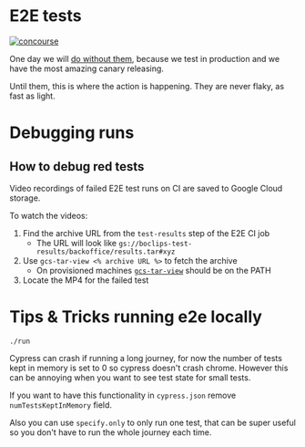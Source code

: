 # E2E tests

[![concourse](https://concourse.devboclips.net/api/v1/pipelines/boclips/jobs/end-to-end-tests/badge)]()

One day we will [do without them](https://medium.com/@bengro/end-to-end-test-are-dead-long-lives-testing-in-production-fdff46f6eefe), because we test in production and we have the most amazing canary releasing.

Until them, this is where the action is happening. They are never flaky, as fast as light. 

# Debugging runs

## How to debug red tests

Video recordings of failed E2E test runs on CI are saved to Google Cloud storage. 

To watch the videos:

1. Find the archive URL from the `test-results` step of the E2E CI job
   - The URL will look like
     `gs://boclips-test-results/backoffice/results.tar#xyz`
1. Use `gcs-tar-view <% archive URL %>` to fetch the archive
   - On provisioned machines [`gcs-tar-view`] should be on the PATH
1. Locate the MP4 for the failed test

[`gcs-tar-view`]: https://github.com/boclips/infrastructure/blob/master/bin/gcs-tar-view

# Tips & Tricks running e2e locally

```
./run
```

Cypress can crash if running a long journey, for now the number of tests kept in memory is set to 0 
so cypress doesn't crash chrome. However this can be annoying when you want to see test state for small 
tests. 

If you want to have this functionality in `cypress.json` remove `numTestsKeptInMemory` field.
 
Also you can use `specify.only` to only run one test, that can be super useful so you don't have to 
run the whole journey each time.
